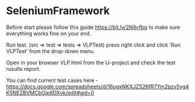 # SeleniumFramework
Before start please follow this guide https://bit.ly/2N9vfbq to make sure everything works fine on your end.

Run test. (src => test => tests => VLPTest) press right click and click 'Run VLPTest' from the drop-down menu.

Open in your browser VLP.html from the IJ-project and check the test rusults report.

You can find current test cases here - https://docs.google.com/spreadsheets/d/16ogxNKXJZS26fR7Ym2pzv5vg4K5NEZBVMCbGjp6DXvk/edit#gid=0
